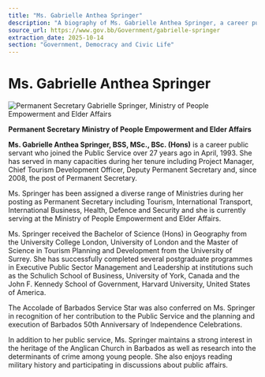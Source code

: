 ```yaml
---
title: "Ms. Gabrielle Anthea Springer"
description: "A biography of Ms. Gabrielle Anthea Springer, a career public servant and Permanent Secretary in the Ministry of People Empowerment and Elder Affairs in the Government of Barbados."
source_url: https://www.gov.bb/Government/gabrielle-springer
extraction_date: 2025-10-14
section: "Government, Democracy and Civic Life"
---
```


# Ms. Gabrielle Anthea Springer

![Permanent Secretary Gabrielle Springer, Ministry of People Empowerment and Elder Affairs](https://www.gov.bb/media_files/Gabrielle%20Springer_0.jpg)

**Permanent Secretary**
**Ministry of People Empowerment and Elder Affairs**

**Ms. Gabrielle Anthea Springer, BSS, MSc., BSc. (Hons)** is a career public servant who joined the Public Service over 27 years ago in April, 1993. She has served in many capacities during her tenure including Project Manager, Chief Tourism Development Officer, Deputy Permanent Secretary and, since 2008, the post of Permanent Secretary.

Ms. Springer has been assigned a diverse range of Ministries during her posting as Permanent Secretary including Tourism, International Transport, International Business, Health, Defence and Security and she is currently serving at the Ministry of People Empowerment and Elder Affairs.

Ms. Springer received the Bachelor of Science (Hons) in Geography from the University College London, University of London and the Master of Science in Tourism Planning and Development from the University of Surrey. She has successfully completed several postgraduate programmes in Executive Public Sector Management and Leadership at institutions such as the Schulich School of Business, University of York, Canada and the John F. Kennedy School of Government, Harvard University, United States of America.

The Accolade of Barbados Service Star was also conferred on Ms. Springer in recognition of her contribution to the Public Service and the planning and execution of Barbados 50th Anniversary of Independence Celebrations.

In addition to her public service, Ms. Springer maintains a strong interest in the heritage of the Anglican Church in Barbados as well as research into the determinants of crime among young people. She also enjoys reading military history and participating in discussions about public affairs.
```